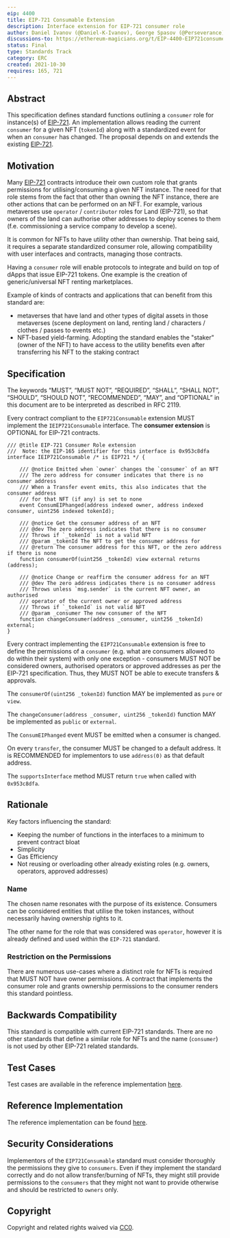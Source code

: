 ```yaml
---
eip: 4400
title: EIP-721 Consumable Extension
description: Interface extension for EIP-721 consumer role
author: Daniel Ivanov (@Daniel-K-Ivanov), George Spasov (@Perseverance)
discussions-to: https://ethereum-magicians.org/t/EIP-4400-EIP721consumer-extension/7371
status: Final
type: Standards Track
category: ERC
created: 2021-10-30
requires: 165, 721
---
```


## Abstract

This specification defines standard functions outlining a `consumer` role for instance(s) of [EIP-721](./eip-721.md). An implementation allows reading the current `consumer` for a given NFT (`tokenId`) along with a standardized event for when an `consumer` has changed. The proposal depends on and extends the existing [EIP-721](./eip-721.md).

## Motivation

Many [EIP-721](./eip-721.md) contracts introduce their own custom role that grants permissions for utilising/consuming a given NFT instance. The need for that role stems from the fact that other than owning the NFT instance, there are other actions that can be performed on an NFT. For example, various metaverses use `operator` / `contributor` roles for Land (EIP-721), so that owners of the land can authorise other addresses to deploy scenes to them (f.e. commissioning a service company to develop a scene).

It is common for NFTs to have utility other than ownership. That being said, it requires a separate standardized consumer role, allowing compatibility with user interfaces and contracts, managing those contracts.

Having a `consumer` role will enable protocols to integrate and build on top of dApps that issue EIP-721 tokens. One example is the creation of generic/universal NFT renting marketplaces.

Example of kinds of contracts and applications that can benefit from this standard are:
- metaverses that have land and other types of digital assets in those metaverses (scene deployment on land, renting land / characters / clothes / passes to events etc.)
- NFT-based yield-farming. Adopting the standard enables the "staker" (owner of the NFT) to have access to the utility benefits even after transferring his NFT to the staking contract

## Specification

The keywords “MUST”, “MUST NOT”, “REQUIRED”, “SHALL”, “SHALL NOT”, “SHOULD”, “SHOULD NOT”, “RECOMMENDED”, “MAY”, and “OPTIONAL” in this document are to be interpreted as described in RFC 2119.

Every contract compliant to the `EIP721Consumable` extension MUST implement the `IEIP721Consumable` interface. The **consumer extension** is OPTIONAL for EIP-721 contracts.

```solidity
/// @title EIP-721 Consumer Role extension
///  Note: the EIP-165 identifier for this interface is 0x953c8dfa
interface IEIP721Consumable /* is EIP721 */ {

    /// @notice Emitted when `owner` changes the `consumer` of an NFT
    /// The zero address for consumer indicates that there is no consumer address
    /// When a Transfer event emits, this also indicates that the consumer address
    /// for that NFT (if any) is set to none
    event ConsumEIPhanged(address indexed owner, address indexed consumer, uint256 indexed tokenId);

    /// @notice Get the consumer address of an NFT
    /// @dev The zero address indicates that there is no consumer
    /// Throws if `_tokenId` is not a valid NFT
    /// @param _tokenId The NFT to get the consumer address for
    /// @return The consumer address for this NFT, or the zero address if there is none
    function consumerOf(uint256 _tokenId) view external returns (address);

    /// @notice Change or reaffirm the consumer address for an NFT
    /// @dev The zero address indicates there is no consumer address
    /// Throws unless `msg.sender` is the current NFT owner, an authorised
    /// operator of the current owner or approved address
    /// Throws if `_tokenId` is not valid NFT
    /// @param _consumer The new consumer of the NFT
    function changeConsumer(address _consumer, uint256 _tokenId) external;
}
```

Every contract implementing the `EIP721Consumable` extension is free to define the permissions of a `consumer` (e.g. what are consumers allowed to do within their system) with only one exception - consumers MUST NOT be considered owners, authorised operators or approved addresses as per the EIP-721 specification. Thus, they MUST NOT be able to execute transfers & approvals.

The `consumerOf(uint256 _tokenId)` function MAY be implemented as `pure` or `view`.

The `changeConsumer(address _consumer, uint256 _tokenId)` function MAY be implemented as `public` or `external`.

The `ConsumEIPhanged` event MUST be emitted when a consumer is changed.

On every `transfer`, the consumer MUST be changed to a default address. It is RECOMMENDED for implementors to use `address(0)` as that default address.

The `supportsInterface` method MUST return `true` when called with `0x953c8dfa`.

## Rationale

Key factors influencing the standard:

- Keeping the number of functions in the interfaces to a minimum to prevent contract bloat
- Simplicity
- Gas Efficiency
- Not reusing or overloading other already existing roles (e.g. owners, operators, approved addresses)

### Name

The chosen name resonates with the purpose of its existence. Consumers can be considered entities that utilise the token instances, without necessarily having ownership rights to it.

The other name for the role that was considered was `operator`, however it is already defined and used within the `EIP-721` standard.

### Restriction on the Permissions

There are numerous use-cases where a distinct role for NFTs is required that MUST NOT have owner permissions. A contract that implements the consumer role and grants ownership permissions to the consumer renders this standard pointless.

## Backwards Compatibility

This standard is compatible with current EIP-721 standards. There are no other standards that define a similar role for NFTs and the name (`consumer`) is not used by other EIP-721 related standards.

## Test Cases

Test cases are available in the reference implementation [here](../assets/eip-4400/test/EIP721-consumable.ts).

## Reference Implementation

The reference implementation can be found [here](../assets/eip-4400/contracts/EIP721Consumable.sol).

## Security Considerations

Implementors of the `EIP721Consumable` standard must consider thoroughly the permissions they give to `consumers`. Even if they implement the standard correctly and do not allow transfer/burning of NFTs, they might still provide permissions to the `consumers` that they might not want to provide otherwise and should be restricted to `owners` only.

## Copyright

Copyright and related rights waived via [CC0](../LICENSE.md).
